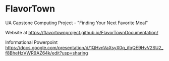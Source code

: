 # FlavorTown
UA Capstone Computing Project - "Finding Your Next Favorite Meal"

Website at https://flavortownproject.github.io/FlavorTownDocumentation/

Informational Powerpoint https://docs.google.com/presentation/d/1QHvnVaXsyX0q_ifqQE9HvV2SU2_f8BheHzVWR9AZ64k/edit?usp=sharing

